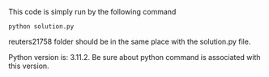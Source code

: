This code is simply run by the following command
```
python solution.py
```
reuters21758 folder should be in the same place with the solution.py file.

Python version is: 3.11.2. Be sure about python command is associated with this version.
